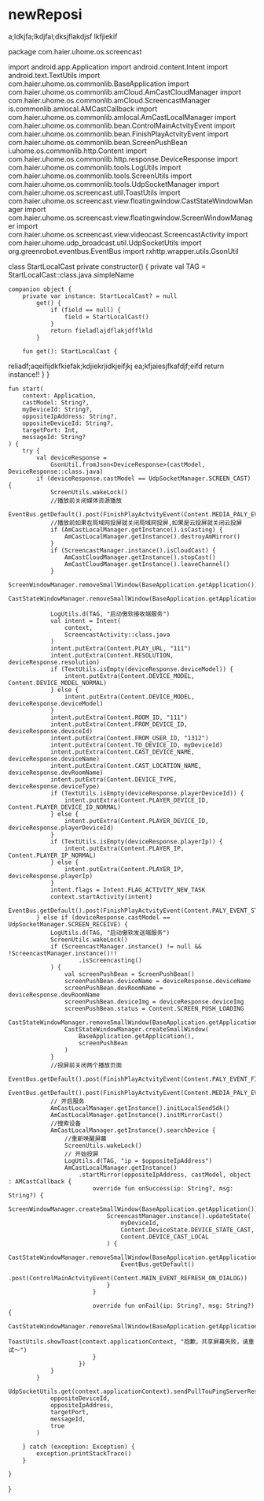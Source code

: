 newReposi
=========


a;ldkjfa;lkdjfal;dksjflakdjsf
lkfjiekif

package com.haier.uhome.os.screencast

import android.app.Application
import android.content.Intent
import android.text.TextUtils
import com.haier.uhome.os.commonlib.BaseApplication
import com.haier.uhome.os.commonlib.amCloud.AmCastCloudManager
import com.haier.uhome.os.commonlib.amCloud.ScreencastManager
is.commonlib.amlocal.AMCastCallback
import com.haier.uhome.os.commonlib.amlocal.AmCastLocalManager
import com.haier.uhome.os.commonlib.bean.ControlMainActvityEvent
import com.haier.uhome.os.commonlib.bean.FinishPlayActvityEvent
import com.haier.uhome.os.commonlib.bean.ScreenPushBean
i.uhome.os.commonlib.http.Content
import com.haier.uhome.os.commonlib.http.response.DeviceResponse
import com.haier.uhome.os.commonlib.tools.LogUtils
import com.haier.uhome.os.commonlib.tools.ScreenUtils
import com.haier.uhome.os.commonlib.tools.UdpSocketManager
import com.haier.uhome.os.screencast.util.ToastUtils
import com.haier.uhome.os.screencast.view.floatingwindow.CastStateWindowManager
import com.haier.uhome.os.screencast.view.floatingwindow.ScreenWindowManager
import com.haier.uhome.os.screencast.view.videocast.ScreencastActivity
import com.haier.uhome.udp_broadcast.util.UdpSocketUtils
import org.greenrobot.eventbus.EventBus
import rxhttp.wrapper.utils.GsonUtil


class StartLocalCast private constructor() {
    private val TAG = StartLocalCast::class.java.simpleName

    companion object {
        private var instance: StartLocalCast? = null
            get() {
                if (field == null) {
                    field = StartLocalCast()
                }
                return fieladlajdflakjdfflkld
            }

        fun get(): StartLocalCast {

reliadf;aqeifijdkfkiefak;kdjiekrjidkjeifjkj
ea;kfjaiesjfkafdjf;eifd
            return instance!!
        }
    }

    fun start(
        context: Application,
        castModel: String?,
        myDeviceId: String?,
        oppositeIpAddress: String?,
        oppositeDeviceId: String?,
        targetPort: Int,
        messageId: String?
    ) {
        try {
            val deviceResponse =
                GsonUtil.fromJson<DeviceResponse>(castModel, DeviceResponse::class.java)
            if (deviceResponse.castModel == UdpSocketManager.SCREEN_CAST) {
                ScreenUtils.wakeLock()
                //播放前关闭媒体资源播放
                EventBus.getDefault().post(FinishPlayActvityEvent(Content.MEDIA_PALY_EVENT_FINISH))
                //播放前如果在局域网投屏就关闭局域网投屏,如果是云投屏就关闭云投屏
                if (AmCastLocalManager.getInstance().isCasting) {
                    AmCastLocalManager.getInstance().destroyAmMirror()
                }
                if (ScreencastManager.instance().isCloudCast) {
                    AmCastCloudManager.getInstance().stopCast()
                    AmCastCloudManager.getInstance().leaveChannel()
                }
                ScreenWindowManager.removeSmallWindow(BaseApplication.getApplication())
                CastStateWindowManager.removeSmallWindow(BaseApplication.getApplication())

                LogUtils.d(TAG, "启动傲软接收端服务")
                val intent = Intent(
                    context,
                    ScreencastActivity::class.java
                )
                intent.putExtra(Content.PLAY_URL, "111")
                intent.putExtra(Content.RESOLUTION, deviceResponse.resolution)
                if (TextUtils.isEmpty(deviceResponse.deviceModel)) {
                    intent.putExtra(Content.DEVICE_MODEL, Content.DEVICE_MODEL_NORMAL)
                } else {
                    intent.putExtra(Content.DEVICE_MODEL, deviceResponse.deviceModel)
                }
                intent.putExtra(Content.ROOM_ID, "111")
                intent.putExtra(Content.FROM_DEVICE_ID, deviceResponse.deviceId)
                intent.putExtra(Content.FROM_USER_ID, "1312")
                intent.putExtra(Content.TO_DEVICE_ID, myDeviceId)
                intent.putExtra(Content.CAST_DEVICE_NAME, deviceResponse.deviceName)
                intent.putExtra(Content.CAST_LOCATION_NAME, deviceResponse.devRoomName)
                intent.putExtra(Content.DEVICE_TYPE, deviceResponse.deviceType)
                if (TextUtils.isEmpty(deviceResponse.playerDeviceId)) {
                    intent.putExtra(Content.PLAYER_DEVICE_ID, Content.PLAYER_DEVICE_ID_NORMAL)
                } else {
                    intent.putExtra(Content.PLAYER_DEVICE_ID, deviceResponse.playerDeviceId)
                }
                if (TextUtils.isEmpty(deviceResponse.playerIp)) {
                    intent.putExtra(Content.PLAYER_IP, Content.PLAYER_IP_NORMAL)
                } else {
                    intent.putExtra(Content.PLAYER_IP, deviceResponse.playerIp)
                }
                intent.flags = Intent.FLAG_ACTIVITY_NEW_TASK
                context.startActivity(intent)
                EventBus.getDefault().post(FinishPlayActvityEvent(Content.PALY_EVENT_STOP_CAST))
            } else if (deviceResponse.castModel == UdpSocketManager.SCREEN_RECEIVE) {
                LogUtils.d(TAG, "启动傲软发送端服务")
                ScreenUtils.wakeLock()
                if (ScreencastManager.instance() != null && !ScreencastManager.instance()!!
                        .isScreencasting()
                ) {
                    val screenPushBean = ScreenPushBean()
                    screenPushBean.deviceName = deviceResponse.deviceName
                    screenPushBean.devRoomName = deviceResponse.devRoomName
                    screenPushBean.deviceImg = deviceResponse.deviceImg
                    screenPushBean.status = Content.SCREEN_PUSH_LOADING
                    CastStateWindowManager.removeSmallWindow(BaseApplication.getApplication())
                    CastStateWindowManager.createSmallWindow(
                        BaseApplication.getApplication(),
                        screenPushBean
                    )
                }
                //投屏前关闭两个播放页面
                EventBus.getDefault().post(FinishPlayActvityEvent(Content.PALY_EVENT_FINISH))
                EventBus.getDefault().post(FinishPlayActvityEvent(Content.MEDIA_PALY_EVENT_FINISH))
                // 开启服务
                AmCastLocalManager.getInstance().initLocalSendSdk()
                AmCastLocalManager.getInstance().initMirrorCast()
                //搜索设备
                AmCastLocalManager.getInstance().searchDevice {
                    //重新唤醒屏幕
                    ScreenUtils.wakeLock()
                    // 开始投屏
                    LogUtils.d(TAG, "ip = $oppositeIpAddress")
                    AmCastLocalManager.getInstance()
                        .startMirror(oppositeIpAddress, castModel, object : AMCastCallback {
                            override fun onSuccess(ip: String?, msg: String?) {
                                ScreenWindowManager.createSmallWindow(BaseApplication.getApplication())
                                ScreencastManager.instance().updateState(
                                    myDeviceId,
                                    Content.DeviceState.DEVICE_STATE_CAST,
                                    Content.DEVICE_CAST_LOCAL
                                ) {
                                    CastStateWindowManager.removeSmallWindow(BaseApplication.getApplication())
                                    EventBus.getDefault()
                                        .post(ControlMainActvityEvent(Content.MAIN_EVENT_REFRESH_ON_DIALOG))
                                }
                            }

                            override fun onFail(ip: String?, msg: String?) {
                                CastStateWindowManager.removeSmallWindow(BaseApplication.getApplication())
                                ToastUtils.showToast(context.applicationContext, "抱歉，共享屏幕失败，请重试～")
                            }
                        })
                }
            }
            UdpSocketUtils.get(context.applicationContext).sendPullTouPingServerResultBroadcast(
                oppositeDeviceId,
                oppositeIpAddress,
                targetPort,
                messageId,
                true
            )

        } catch (exception: Exception) {
            exception.printStackTrace()
        }

    }
}

